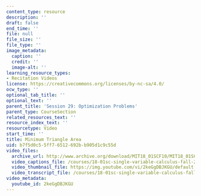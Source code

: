 ```yaml
---
content_type: resource
description: ''
draft: false
end_time: ''
file: null
file_size: ''
file_type: ''
image_metadata:
  caption: ''
  credit: ''
  image-alt: ''
learning_resource_types:
- Recitation Videos
license: https://creativecommons.org/licenses/by-nc-sa/4.0/
ocw_type: ''
optional_tab_title: ''
optional_text: ''
parent_title: 'Session 29: Optimization Problems'
parent_type: CourseSection
related_resources_text: ''
resource_index_text: ''
resourcetype: Video
start_time: ''
title: Minimum Triangle Area
uid: b7f5d0c5-5ff7-6512-692b-b905d1c9c55d
video_files:
  archive_url: http://www.archive.org/download/MIT18_01SCF10/MIT18_01SCF10Rec_21_300k.mp4
  video_captions_file: /courses/18-01sc-single-variable-calculus-fall-2010/7a7c5f78e7d25206ada84639aa42835a_2keGgDBJKGU.vtt
  video_thumbnail_file: https://img.youtube.com/vi/2keGgDBJKGU/default.jpg
  video_transcript_file: /courses/18-01sc-single-variable-calculus-fall-2010/21de0780b261063dfd60f253ee6b7dfd_2keGgDBJKGU.pdf
video_metadata:
  youtube_id: 2keGgDBJKGU
---
```

